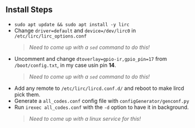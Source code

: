 ## Install Steps
- `sudo apt update && sudo apt install -y lirc`
- Change `driver=default` and `device=/dev/lirc0` in `/etc/lirc/lirc_options.conf` 
  > _Need to come up with a `sed` command to do this!_
- Uncomment and change `dtoverlay=gpio-ir,gpio_pin=17` from `/boot/config.txt`, in my case usin pin **14**.
  > _Need to come up with a `sed` command to do this!_
- Add any remote to `/etc/lirc/lircd.conf.d/` and reboot to make lircd pick them.
- Generate a `all_codes.conf` config file with `configGenerator/genconf.py`
- Run `irexec all_codes.conf` with the `-d` option to have it in background.
  > _Need to come up with a linux service for this!_
